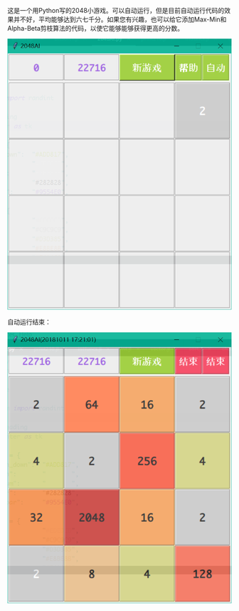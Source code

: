 这是一个用Python写的2048小游戏。可以自动运行，但是目前自动运行代码的效果并不好，平均能够达到六七千分。如果您有兴趣，也可以给它添加Max-Min和Alpha-Beta剪枝算法的代码，以使它能够能够获得更高的分数。

![2048start](2048start.png)

自动运行结束：

![2048won](2048won.png)
